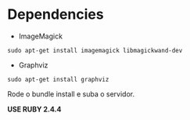 # Dependencies

* ImageMagick

```
sudo apt-get install imagemagick libmagickwand-dev
```

* Graphviz

```
sudo apt-get install graphviz
```

Rode o bundle install e suba o servidor.

**USE RUBY 2.4.4**
